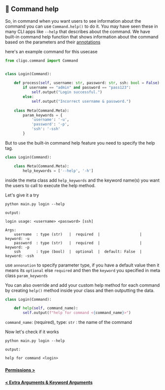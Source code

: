 ## 🎄 Command help

So, in command when you want users to see information about the command 
you can use `Command.help()` to do it. You may have seen these in many CLI
apps like `--help` that describes about the command. We have built-in command
help function that shows information about the command based on the parameters and
their [annotations](https://mypy.readthedocs.io/en/stable/cheat_sheet_py3.html)

here's an example command for this usecase
```python
from cligo.command import Command


class Login(Command):
    
    def process(self, username: str, password: str, ssh: bool = False):
        if username == "admin" and password == "pass123":
            self.output("Login successful.")
        else:
            self.output("Incorrect username & password.")
    
    class Meta(Command.Meta):
        param_keywords = {
            'username': '-u',
            'password': '-p',
            'ssh': '-ssh'
        }
```

But to use the built-in command help feature you need to specify the help tag.


```python
class Login(Command):

    class Meta(Command.Meta):
        help_keywords = ['--help', '-h']
```
inside the meta class add `help_keywords` and the keyword name(s) you want the
users to call to execute the help method.

Let's give it a try

```shell
python main.py login --help
```

`output: `

```shell
login usage: <username> <password> [ssh]

Args:
    username  : type (str)   |  required  |                  |  keyword: -u
    password  : type (str)   |  required  |                  |  keyword: -p
    ssh       : type (bool)  |  optional  |  default: False  |  keyword: -ssh
```

use `annonation` to specify parameter type, if you have a default value then it means
its `optional` else `required` and then the `keyword` you specified in meta class `param_keywords` 

You can also override and add your custom help method for each command by creating `help()`
method inside your class and then outputting the data.


```python
class Login(Command):

    def help(self, command_name):
        self.output(f"help for command <{command_name}>")
```

`command_name`: (required), type: `str` : the name of the command

Now let's check if it works

```shell
python main.py login --help
```

`output: `
```text
help for command <login>
```

###

[<b> Permissions > </b>](6.Permissions.md)

###

[<b> < Extra Arguments & Keyword Arguments </b>](4.ExtraArgs&Kwargs.md)


